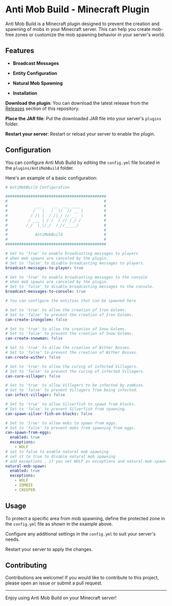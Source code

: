 
# Anti Mob Build - Minecraft Plugin

Anti Mob Build is a Minecraft plugin designed to prevent the creation and spawning of mobs in your Minecraft server. This can help you create mob-free zones or customize the mob spawning behavior in your server's world.

## Features
- **Broadcast Messages**

- **Entity Configuration**

- **Natural Mob Spawning**

- **Installation**

**Download the plugin**: You can download the latest release from the [Releases](https://github.com/YourUsername/AntiMobBuild/releases) section of this repository.

**Place the JAR file**: Put the downloaded JAR file into your server's `plugins` folder.

**Restart your server**: Restart or reload your server to enable the plugin.

## Configuration

You can configure Anti Mob Build by editing the `config.yml` file located in the `plugins/AntiMobBuild` folder.

Here's an example of a basic configuration:

```yaml
# AntiMobBuild Configuration

############################################
#                                          #
#            ___     __  ___ ____          #
#           /   |   /  |/  // __ )         #
#          / /| |  / /|_/ // __  |         #
#         / ___ | / /  / // /_/ /          #
#        /_/  |_|/_/  /_//_____/           #
#                                          #
#            AntiMobBuild                  #
#                                          #
############################################

# Set to 'true' to enable broadcasting messages to players
# when mob spawns are canceled by the plugin.
# Set to 'false' to disable broadcasting messages to players.
broadcast-messages-to-player: true

# Set to 'true' to enable broadcasting messages to the console
# when mob spawns are canceled by the plugin.
# Set to 'false' to disable broadcasting messages to the console.
broadcast-messages-to-console: true

# You can configure the entities that can be spawned here

# Set to 'true' to allow the creation of Iron Golems.
# Set to 'false' to prevent the creation of Iron Golems.
can-create-irongolem: false

# Set to 'true' to allow the creation of Snow Golems.
# Set to 'false' to prevent the creation of Snow Golems.
can-create-snowman: false

# Set to 'true' to allow the creation of Wither Bosses.
# Set to 'false' to prevent the creation of Wither Bosses.
can-create-wither: false

# Set to 'true' to allow the curing of infected Villagers.
# Set to 'false' to prevent the curing of infected Villagers.
can-cure-villager: false

# Set to 'true' to allow Villagers to be infected by zombies.
# Set to 'false' to prevent Villagers from being infected.
can-infect-villager: false

# Set to 'true' to allow Silverfish to spawn from blocks.
# Set to 'false' to prevent Silverfish from spawning.
can-spawn-silver-fish-on-blocks: false

# Set to 'true' to allow mobs to spawn from eggs.
# Set to 'false' to prevent mobs from spawning from eggs.
can-spawn-from-eggs:
  enabled: true
  exceptions:
    - WOLF
# set to false to enable natural mob spawning
# set it to true to disable natural mob spawning
# add exceptions , if you set WOLF as exceptions and natural-mob-spawn is true , only wolf can spawn
natural-mob-spawn:
  enabled: true
  exceptions:
    - WOLF
    - ZOMBIE
    - CREEPER
```
## Usage

To protect a specific area from mob spawning, define the protected zone in the `config.yml` file as shown in the example above.
    
Configure any additional settings in the `config.yml` to suit your server's needs.
    
Restart your server to apply the changes.
    

## Contributing

Contributions are welcome! If you would like to contribute to this project, please open an issue or submit a pull request.


--------

Enjoy using Anti Mob Build on your Minecraft server!
